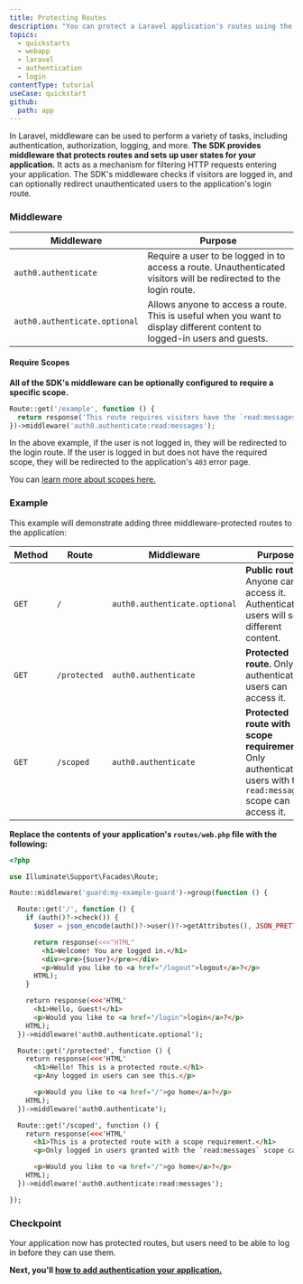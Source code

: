 ```yaml
---
title: Protecting Routes
description: "You can protect a Laravel application's routes using the Auth0 SDK's middleware, and optionally redirect visitors to the application's login route if they are not authenticated."
topics:
  - quickstarts
  - webapp
  - laravel
  - authentication
  - login
contentType: tutorial
useCase: quickstart
github:
  path: app
---
```


<!-- markdownlint-disable MD002 MD034 MD041 -->

In Laravel, middleware can be used to perform a variety of tasks, including authentication, authorization, logging, and more. **The SDK provides middleware that protects routes and sets up user states for your application.** It acts as a mechanism for filtering HTTP requests entering your application. The SDK's middleware checks if visitors are logged in, and can optionally redirect unauthenticated users to the application's login route.

### Middleware

| Middleware                    | Purpose                                                                                                                   |
| ----------------------------- | ------------------------------------------------------------------------------------------------------------------------- |
| `auth0.authenticate`          | Require a user to be logged in to access a route. Unauthenticated visitors will be redirected to the login route.         |
| `auth0.authenticate.optional` | Allows anyone to access a route. This is useful when you want to display different content to logged-in users and guests. |

#### Require Scopes

**All of the SDK's middleware can be optionally configured to require a specific scope.**

```php
Route::get('/example', function () {
  return response('This route requires visitors have the `read:messages` scope granted.');
})->middleware('auth0.authenticate:read:messages');
```

In the above example, if the user is not logged in, they will be redirected to the login route. If the user is logged in but does not have the required scope, they will be redirected to the application's `403` error page.

You can [learn more about scopes here.](https://auth0.com/docs/get-started/apis/scopes)

### Example

This example will demonstrate adding three middleware-protected routes to the application:

| Method | Route        | Middleware                    | Purpose                                                                                                            |
| ------ | ------------ | ----------------------------- | ------------------------------------------------------------------------------------------------------------------ |
| `GET`  | `/`          | `auth0.authenticate.optional` | **Public route.** Anyone can access it. Authenticated users will see different content.                            |
| `GET`  | `/protected` | `auth0.authenticate`          | **Protected route.** Only authenticated users can access it.                                                       |
| `GET`  | `/scoped`    | `auth0.authenticate`          | **Protected route with scope requirement.** Only authenticated users with the `read:messages` scope can access it. |

**Replace the contents of your application's `routes/web.php` file with the following:**

```php
<?php

use Illuminate\Support\Facades\Route;

Route::middleware('guard:my-example-guard')->group(function () {

  Route::get('/', function () {
    if (auth()?->check()) {
      $user = json_encode(auth()?->user()?->getAttributes(), JSON_PRETTY_PRINT);

      return response(<<<"HTML"
        <h1>Welcome! You are logged in.</h1>
        <div><pre>{$user}</pre></div>
        <p>Would you like to <a href="/logout">logout</a>?</p>
      HTML);
    }

    return response(<<<'HTML'
      <h1>Hello, Guest!</h1>
      <p>Would you like to <a href="/login">login</a>?</p>
    HTML);
  })->middleware('auth0.authenticate.optional');

  Route::get('/protected', function () {
    return response(<<<'HTML'
      <h1>Hello! This is a protected route.</h1>
      <p>Any logged in users can see this.</p>

      <p>Would you like to <a href="/">go home</a>?</p>
    HTML);
  })->middleware('auth0.authenticate');

  Route::get('/scoped', function () {
    return response(<<<'HTML'
      <h1>This is a protected route with a scope requirement.</h1>
      <p>Only logged in users granted with the `read:messages` scope can see this.</p>

      <p>Would you like to <a href="/">go home</a>?</p>
    HTML);
  })->middleware('auth0.authenticate:read:messages');

});
```

### Checkpoint

Your application now has protected routes, but users need to be able to log in before they can use them.

**Next, you'll [how to add authentication your application.](/quickstart/webapp/laravel/01-login)**
